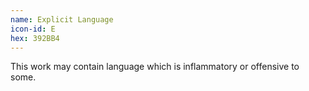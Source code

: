 ```yaml
---
name: Explicit Language
icon-id: E
hex: 392BB4
---
```


This work may contain language which is inflammatory or offensive to some.